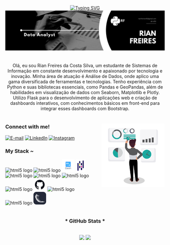 <link rel="stylesheet" type='text/css' href="https://cdn.jsdelivr.net/gh/devicons/devicon@latest/devicon.min.css" />
<div align="center">
  <a href="https://git.io/typing-svg">
    <img src="https://readme-typing-svg.demolab.com?font=Fira+Code&weight=500&size=22&pause=1000&color=fff&center=true&vCenter=true&random=false&width=524&lines=%E2%8A%B9+Welcome+to+my+profile!+%CB%99%E1%B5%95%CB%99+%E2%8A%B9+" alt="Typing SVG">
  </a>
</div>

<img align="center" alt="" src="logo Rian.jpg">

#

<p align="center">Olá, eu sou Rian Freires da Costa Silva, um estudante de Sistemas de Informação em constante desenvolvimento e apaixonado por tecnologia e inovação. Minha área de atuação é Análise de Dados, onde aplico uma gama diversificada de ferramentas e tecnologias. Tenho experiência com Python e suas bibliotecas essenciais, como Pandas e GeoPandas, além de habilidades em visualização de dados com Seaborn, Matplotlib e Plotly. Utilizo Flask para o desenvolvimento de aplicações web e criação de dashboards interativos, com conhecimentos básicos em front-end para integrar esses dashboards com Bootstrap.</p>

#


<img align="right" alt="" width="200px" height="200px" src="analiseGif2.gif">

<h3 align="left">Connect with me!</h3>

[![E-mail](https://img.shields.io/badge/-Email-000?style=for-the-badge&logo=microsoft-outlook&logoColor=FF00F6&color:FFF)](mailto:rianfreires40@gmail.com)
[![LinkedIn](https://img.shields.io/badge/-LinkedIn-000?style=for-the-badge&logo=linkedin&logoColor=FF00F6&color:FFF)](www.linkedin.com/in/rian-freires-da-costa-silva-798813324)
[![Instagram](https://img.shields.io/badge/-Instagram-000?style=for-the-badge&logo=instagram&logoColor=FF00F6&color:FFF)](https://www.instagram.com/rixf89/)

<h3 align="left">My Stack ~</h3>

<div align="left">
  <img src="https://cdn.jsdelivr.net/gh/devicons/devicon@latest/icons/python/python-original.svg" height="40" alt="html5 logo"  />
  <img src="https://cdn.jsdelivr.net/gh/devicons/devicon@latest/icons/jupyter/jupyter-original-wordmark.svg" height="40" alt="html5 logo"  />
  <img src="dash.png" height="40" alt="html5 logo"  />
  <img src="imagemPandas.png" height="40" alt="html5 logo"  />
  <img src="https://cdn.jsdelivr.net/gh/devicons/devicon@latest/icons/plotly/plotly-original.svg" height="40" alt="html5 logo"  />
  <img src="https://cdn.jsdelivr.net/gh/devicons/devicon@latest/icons/matplotlib/matplotlib-original.svg" height="40" alt="html5 logo"  />
  <img src="https://cdn.jsdelivr.net/gh/devicons/devicon@latest/icons/bootstrap/bootstrap-original.svg" height="40" alt="html5 logo"  />
  <img src="https://cdn.jsdelivr.net/gh/devicons/devicon@latest/icons/git/git-plain-wordmark.svg" height="40" alt="html5 logo"  />
  <img src="imagemGitHub.jpg" height="40" alt="html5 logo"  />
  <img src="https://cdn.jsdelivr.net/gh/devicons/devicon@latest/icons/mysql/mysql-original.svg" height="40" alt="html5 logo"  />
  <img src="https://cdn.jsdelivr.net/gh/devicons/devicon@latest/icons/numpy/numpy-original.svg" height="40" alt="html5 logo"  />
  <img src="Flask-Dark.svg" height="40" alt="html5 logo"  />
</div>

#

<div style="text-align: center;" align="center">
  <h3>* GitHub Stats *</h3>
  <br>
  <img height="180" src="https://github-readme-stats.vercel.app/api?username=Riansito&show_icons=true&theme=dark" />
  
  <a href="https://github.com/immark007/github-readme-stats">
   <img height="180" src="https://github-readme-stats.vercel.app/api/top-langs/?username=Riansito&layout=compact&theme=dark" />
  </a>
</div>


#
